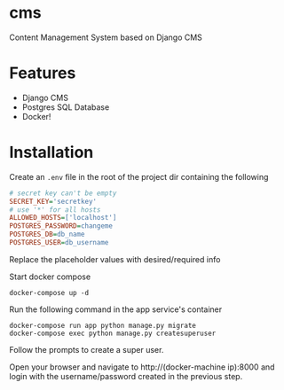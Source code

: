 # cms

Content Management System based on Django CMS

# Features

- Django CMS
- Postgres SQL Database
- Docker!


# Installation

Create an `.env` file in the root of the project dir containing the following

```.ini
# secret key can't be empty
SECRET_KEY='secretkey'
# use '*' for all hosts
ALLOWED_HOSTS=['localhost']
POSTGRES_PASSWORD=changeme
POSTGRES_DB=db_name
POSTGRES_USER=db_username
```

Replace the placeholder values with desired/required info

Start docker compose

    docker-compose up -d

Run the following command in the app service's container

    docker-compose run app python manage.py migrate
    docker-compose exec python manage.py createsuperuser

Follow the prompts to create a super user.

Open your browser and navigate to http://(docker-machine ip):8000 and login with the username/password created in the previous step.
